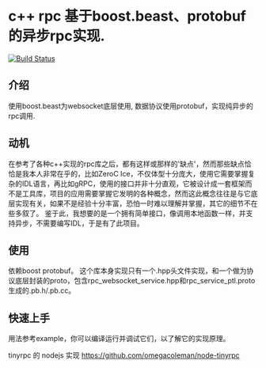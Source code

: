 
# c++ rpc 基于boost.beast、protobuf的异步rpc实现.

[![Build Status](https://travis-ci.org/Jackarain/tinyrpc.svg?branch=master)](https://travis-ci.org/Jackarain/tinyrpc)
## 介绍

使用boost.beast为websocket底层使用, 数据协议使用protobuf，实现纯异步的rpc调用.

## 动机

在参考了各种c++实现的rpc库之后，都有这样或那样的'缺点'，然而那些缺点恰恰是我本人非常在乎的，比如ZeroC Ice，不仅体型十分庞大，使用它需要掌握复杂的IDL语言，再比如gRPC，使用的接口并非十分直观，它被设计成一套框架而不是工具库，项目的应用需要掌握它发明的各种概念，然而这此概念往往是与它底层实现有关，如果不是经验十分丰富，恐怕一时难以理解并掌握，其它的细节不在些多叙了。
鉴于此，我想要的是一个拥有简单接口，像调用本地函数一样，并支持异步，不需要编写IDL，于是有了此项目。

## 使用

依赖boost protobuf。
这个库本身实现只有一个.hpp头文件实现，和一个做为协议底层封装的proto，包含rpc_websocket_service.hpp和rpc_service_ptl.proto生成的.pb.h/.pb.cc。


## 快速上手

用法参考example，你可以编译运行并调试它们，以了解它的实现原理。

tinyrpc 的 nodejs 实现 https://github.com/omegacoleman/node-tinyrpc
